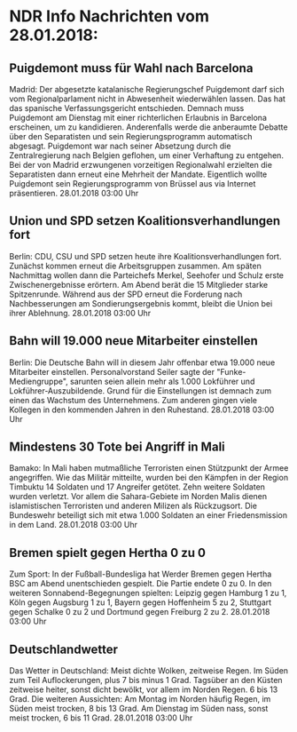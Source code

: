 # NDR Info Nachrichten vom 28.01.2018:


## Puigdemont muss für Wahl nach Barcelona
Madrid: Der abgesetzte katalanische Regierungschef Puigdemont darf sich vom Regionalparlament nicht in Abwesenheit wiederwählen lassen. Das hat das spanische Verfassungsgericht entschieden. Demnach muss Puigdemont am Dienstag mit einer richterlichen Erlaubnis in Barcelona erscheinen, um zu kandidieren. Anderenfalls werde die anberaumte Debatte über den Separatisten und sein Regierungsprogramm automatisch abgesagt. Puigdemont war nach seiner Absetzung durch die Zentralregierung nach Belgien geflohen, um einer Verhaftung zu entgehen. Bei der von Madrid erzwungenen vorzeitigen Regionalwahl erzielten die Separatisten dann erneut eine Mehrheit der Mandate. Eigentlich wollte Puigdemont sein Regierungsprogramm von Brüssel aus via Internet präsentieren. 28.01.2018 03:00 Uhr 

## Union und SPD setzen Koalitionsverhandlungen fort
Berlin:	CDU, CSU und SPD setzen heute ihre Koalitionsverhandlungen fort. Zunächst kommen erneut die Arbeitsgruppen zusammen. Am späten Nachmittag wollen dann die Parteichefs Merkel, Seehofer und Schulz erste Zwischenergebnisse erörtern. Am Abend berät die 15 Mitglieder starke Spitzenrunde. Während aus der SPD erneut die Forderung nach Nachbesserungen am Sondierungsergebnis kommt, bleibt die Union bei ihrer Ablehnung. 28.01.2018 03:00 Uhr 

## Bahn will 19.000 neue Mitarbeiter einstellen
Berlin: Die Deutsche Bahn will in diesem Jahr offenbar etwa 19.000 neue Mitarbeiter einstellen. Personalvorstand Seiler sagte der "Funke-Mediengruppe", sarunten seien allein mehr als 1.000 Lokführer und Lokführer-Auszubildende. Grund für die Einstellungen ist demnach zum einen das Wachstum des Unternehmens. Zum anderen gingen viele Kollegen in den kommenden Jahren in den Ruhestand. 28.01.2018 03:00 Uhr 

## Mindestens 30 Tote bei Angriff in Mali
Bamako:	In Mali haben mutmaßliche Terroristen einen Stützpunkt der Armee angegriffen. Wie das Militär mitteilte, wurden bei den Kämpfen in der Region Timbuktu 14 Soldaten und 17 Angreifer getötet. Zehn weitere Soldaten wurden verletzt. Vor allem die Sahara-Gebiete im Norden Malis dienen islamistischen Terroristen und anderen Milizen als Rückzugsort. Die Bundeswehr beteiligt sich mit etwa 1.000 Soldaten an einer Friedensmission in dem Land. 28.01.2018 03:00 Uhr 

## Bremen spielt gegen Hertha 0 zu 0
Zum Sport: In der Fußball-Bundesliga hat Werder Bremen gegen Hertha BSC am Abend unentschieden gespielt. Die Partie endete 0 zu 0. In den weiteren Sonnabend-Begegnungen spielten:
Leipzig gegen Hamburg 1 zu 1,
Köln gegen Augsburg 1 zu 1,
Bayern gegen Hoffenheim 5 zu 2,
Stuttgart gegen Schalke 0 zu 2 und
Dortmund gegen Freiburg 2 zu 2. 28.01.2018 03:00 Uhr 

## Deutschlandwetter
Das Wetter in Deutschland: Meist dichte Wolken, zeitweise Regen. Im Süden zum Teil Auflockerungen, plus 7 bis minus 1 Grad. Tagsüber an den Küsten zeitweise heiter, sonst dicht bewölkt, vor allem im Norden Regen. 6 bis 13 Grad. Die weiteren Aussichten: Am Montag im Norden häufig Regen, im Süden meist trocken, 8 bis 13 Grad. Am Dienstag im Süden nass, sonst meist trocken, 6 bis 11 Grad. 28.01.2018 03:00 Uhr 

